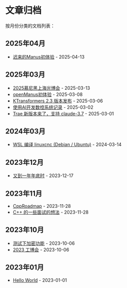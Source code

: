 # 文章归档

按月份分类的文档列表：

## 2025年04月
- [迟来的Manus初体验](source/_posts/迟来的Manus初体验.md) - 2025-04-13

## 2025年03月
- [2025慕尼黑上海光博会](source/_posts/2025慕尼黑光博会.md) - 2025-03-13
- [openManus初体验](source/_posts/openManus初体验.md) - 2025-03-08
- [KTransformers 2.3 版本发布](source/_posts/ktransform-2-3.md) - 2025-03-06
- [使用AI开发数控系统记录](source/_posts/使用AI开发数控系统.md) - 2025-03-02
- [Trae 新版本来了，支持 claude-3.7](source/_posts/trae-support-claude-3-7.md) - 2025-03-01

## 2024年03月
- [WSL 编译 linuxcnc (Debian / Ubuntu)](source/_posts/install-linuxcnc-in-wsl.md) - 2024-03-14

## 2023年12月
- [又到一年年底时](source/_posts/end-of-year-2023.md) - 2023-12-17

## 2023年11月
- [CppRoadmap](source/_posts/CppRoadmap.md) - 2023-11-28
- [C++ 的一些面试的想法](source/_posts/CppInterview.md) - 2023-11-28

## 2023年10月
- [测试下加密功能](source/_posts/test-encrypt.md) - 2023-10-06
- [2023 工博会](source/_posts/2023-ciff-expo.md) - 2023-10-06

## 2023年01月
- [Hello World](source/_posts/hello-world.md) - 2023-01-01
